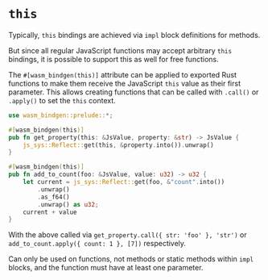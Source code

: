 # `this`

Typically, `this` bindings are achieved via `impl` block definitions for methods.

But since all regular JavaScript functions may accept arbitrary `this` bindings, it is possible to support this as well for free functions.

The `#[wasm_bindgen(this)]` attribute can be applied to exported Rust functions to make them receive the JavaScript `this` value as their first parameter. This allows creating functions that can be called with `.call()` or `.apply()` to set the `this` context.

```rust
use wasm_bindgen::prelude::*;

#[wasm_bindgen(this)]
pub fn get_property(this: &JsValue, property: &str) -> JsValue {
    js_sys::Reflect::get(this, &property.into()).unwrap()
}

#[wasm_bindgen(this)]
pub fn add_to_count(foo: &JsValue, value: u32) -> u32 {
    let current = js_sys::Reflect::get(foo, &"count".into())
        .unwrap()
        .as_f64()
        .unwrap() as u32;
    current + value
}
```

With the above called via `get_property.call({ str: 'foo' }, 'str')` or `add_to_count.apply({ count: 1 }, [7])` respectively.

Can only be used on functions, not methods or static methods within `impl` blocks, and the function must have at least one parameter.
